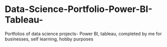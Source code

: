 # Data-Science-Portfolio-Power-BI-Tableau-
Portfolios of data science projects- Power BI, tableau, completed by me for businesses, self learning, hobby purposes
